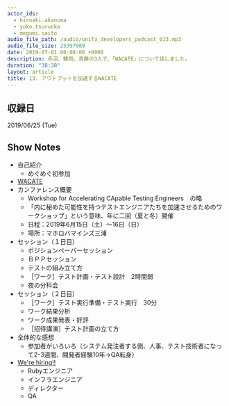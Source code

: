 ```yaml
---
actor_ids:
  - hiroaki.akanuma
  - yoko.tsuruoka
  - megumi.saito
audio_file_path: /audio/unifa_developers_podcast_013.mp3
audio_file_size: 25397089
date: 2019-07-01 00:00:00 +0900
description: 赤沼、鶴岡、斉藤の3人で、「WACATE」について話しました。
duration: "38:38"
layout: article
title: 13. アウトプットを加速するWACATE
---
```


## 収録日

2019/06/25 (Tue)

## Show Notes

- 自己紹介
  - めぐめぐ初参加
- [WACATE](https://wacate.jp/)
- カンファレンス概要
  - Workshop for Accelerating CApable Testing Engineers　の略
  - 「内に秘めた可能性を持つテストエンジニアたちを加速させるためのワークショップ」という意味、年に二回（夏と冬）開催
  - 日程：2019年6月15日（土）～16日（日）
  - 場所：マホロバマインズ三浦
- セッション（１日目）
  - ポジションペーパーセッション
  - ＢＰＰセッション
  - テストの組み立て方
  - ［ワーク］テスト計画・テスト設計　2時間弱
  - 夜の分科会
- セッション（２日目）
  - ［ワーク］テスト実行準備・テスト実行　30分
  - ワーク結果分析
  - ワーク成果発表・好評
  - ［招待講演］テスト計画の立て方
- 全体的な感想
  - 参加者がいろいろ（システム発注者する側、人事、テスト技術者になって2-3週間、開発者経験10年→QA転身）
- [We're hiring!!](https://recruit.jobcan.jp/unifa-e/list)
  - Rubyエンジニア
  - インフラエンジニア
  - ディレクター
  - QA
